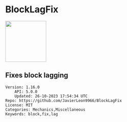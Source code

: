 # BlockLagFix
<img src="https://raw.githubusercontent.com/JavierLeon9966/BlockLagFix/1f8a3ad0fdd8c1370623560256f97053aff203e2/icon.gif" width="128" height="128" />

## Fixes block lagging
```properties
Version: 1.16.0
    API: 5.0.0
    Updated: 26-10-2023 17:54:34 UTC
Repo: https://github.com/JavierLeon9966/BlockLagFix
License: MIT
Categories: Mechanics,Miscellaneous
Keywords: block,fix,lag
```